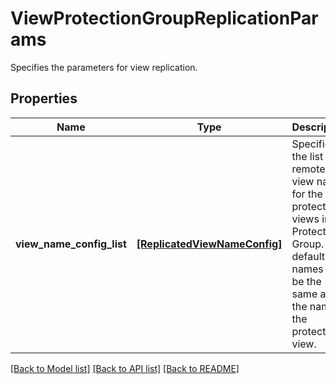# ViewProtectionGroupReplicationParams

Specifies the parameters for view replication.

## Properties
Name | Type | Description | Notes
------------ | ------------- | ------------- | -------------
**view_name_config_list** | [**[ReplicatedViewNameConfig]**](ReplicatedViewNameConfig.md) | Specifies the list of remote view names for the protected views in the Protection Group. By default the names will be the same as the name of the protected view. | [optional] 

[[Back to Model list]](../README.md#documentation-for-models) [[Back to API list]](../README.md#documentation-for-api-endpoints) [[Back to README]](../README.md)


